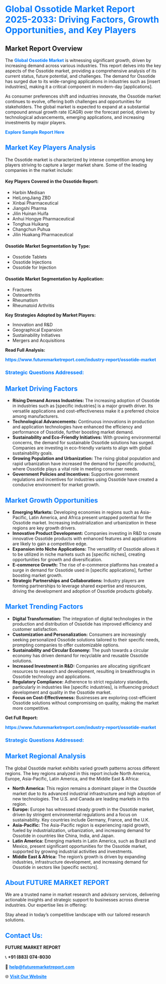 <h1 style="color: #007BFF;">Global Ossotide Market Report 2025-2033: Driving Factors, Growth Opportunities, and Key Players</h1>

<section id="overview">
<h2>Market Report Overview</h2>
<p>The <a href="https://www.futuremarketreport.com/industry-report/ossotide-market" style="color: #007BFF; text-decoration: none;"><strong>Global Ossotide Market</strong></a> is witnessing significant growth, driven by increasing demand across various industries. This report delves into the key aspects of the Ossotide market, providing a comprehensive analysis of its current status, future potential, and challenges. The demand for Ossotide has surged due to its wide-ranging applications in industries such as [insert industries], making it a critical component in modern-day [applications].</p>
<p>As consumer preferences shift and industries innovate, the Ossotide market continues to evolve, offering both challenges and opportunities for stakeholders. The global market is expected to expand at a substantial compound annual growth rate (CAGR) over the forecast period, driven by technological advancements, emerging applications, and increasing investments by major players.</p>
</section>

<section id="overview">
<p><a href="https://www.futuremarketreport.com/request-sample/reportId=27705" style="color: #007BFF; text-decoration: none;"><strong>Explore Sample Report Here</strong></a></p>
</section>

<section id="key-players">
<h2 style="color: #007BFF;">Market Key Players Analysis</h2>
<p>The Ossotide market is characterized by intense competition among key players striving to capture a larger market share. Some of the leading companies in the market include:</p>
<h4>Key Players Covered in the Ossotide Report:</h4>
<ul><li>Harbin Medisan</li><li>HeiLongJiang ZBD</li><li>Xinbai Pharmaceutical</li><li>Jiangshi Pharma</li><li>Jilin Huinan Huifa</li><li>Anhui Hongye Pharmaceutical</li><li>Tonghua Huikang</li><li>Changchun Puhua</li><li>Jilin Huakang Pharmaceutical</li></ul>
<h4>Ossotide Market Segmentation by Type:</h4>
<ul><li>Ossotide Tablets</li><li>Ossotide Injections</li><li>Ossotide for Injection</li></ul>

<h4>Ossotide Market Segmentation by Application:</h4>
<ul><li>Fractures</li><li>Osteoarthritis</li><li>Rheumatism</li><li>Rheumatoid Arthritis</li></ul>
<p><strong>Key Strategies Adopted by Market Players:</strong></p>
<ul>
<li>Innovation and R&D</li>
<li>Geographical Expansion</li>
<li>Sustainability Initiatives</li>
<li>Mergers and Acquisitions</li>
</ul>
</section>

<section>
<p><strong>Read Full Analysis: </strong></p><a href="https://www.futuremarketreport.com/industry-report/ossotide-market" style="color: #007BFF; text-decoration: none;"><strong>https://www.futuremarketreport.com/industry-report/ossotide-market</strong></a>
<h3 style="color: #007BFF;">Strategic Questions Addressed:</h3>
</section>

<section id="driving-factors">
<h2 style="color: #007BFF;">Market Driving Factors</h2>
<ul>
<li><strong>Rising Demand Across Industries:</strong> The increasing adoption of Ossotide in industries such as [specific industries] is a major growth driver. Its versatile applications and cost-effectiveness make it a preferred choice among manufacturers.</li>
<li><strong>Technological Advancements:</strong> Continuous innovations in production and application technologies have enhanced the efficiency and performance of Ossotide, further boosting market demand.</li>
<li><strong>Sustainability and Eco-Friendly Initiatives:</strong> With growing environmental concerns, the demand for sustainable Ossotide solutions has surged. Companies are investing in eco-friendly variants to align with global sustainability goals.</li>
<li><strong>Growing Population and Urbanization:</strong> The rising global population and rapid urbanization have increased the demand for [specific products], where Ossotide plays a vital role in meeting consumer needs.</li>
<li><strong>Government Policies and Incentives:</strong> Supportive government regulations and incentives for industries using Ossotide have created a conducive environment for market growth.</li>
</ul>
</section>

<section id="growth-opportunities">
<h2 style="color: #007BFF;">Market Growth Opportunities</h2>
<ul>
<li><strong>Emerging Markets:</strong> Developing economies in regions such as Asia-Pacific, Latin America, and Africa present untapped potential for the Ossotide market. Increasing industrialization and urbanization in these regions are key growth drivers.</li>
<li><strong>Innovative Product Development:</strong> Companies investing in R&D to create innovative Ossotide products with enhanced features and applications are likely to gain a competitive edge.</li>
<li><strong>Expansion into Niche Applications:</strong> The versatility of Ossotide allows it to be utilized in niche markets such as [specific niches], creating opportunities for growth and diversification.</li>
<li><strong>E-commerce Growth:</strong> The rise of e-commerce platforms has created a surge in demand for Ossotide used in [specific applications], further boosting market growth.</li>
<li><strong>Strategic Partnerships and Collaborations:</strong> Industry players are forming partnerships to leverage shared expertise and resources, driving the development and adoption of Ossotide products globally.</li>
</ul>
</section>

<section id="trending-factors">
<h2 style="color: #007BFF;">Market Trending Factors</h2>
<ul>
<li><strong>Digital Transformation:</strong> The integration of digital technologies in the production and distribution of Ossotide has improved efficiency and customer satisfaction.</li>
<li><strong>Customization and Personalization:</strong> Consumers are increasingly seeking personalized Ossotide solutions tailored to their specific needs, prompting companies to offer customizable options.</li>
<li><strong>Sustainability and Circular Economy:</strong> The push towards a circular economy has driven demand for recyclable and reusable Ossotide solutions.</li>
<li><strong>Increased Investment in R&D:</strong> Companies are allocating significant resources to research and development, resulting in breakthroughs in Ossotide technology and applications.</li>
<li><strong>Regulatory Compliance:</strong> Adherence to strict regulatory standards, particularly in industries like [specific industries], is influencing product development and quality in the Ossotide market.</li>
<li><strong>Focus on Cost-Effectiveness:</strong> Businesses are exploring cost-efficient Ossotide solutions without compromising on quality, making the market more competitive.</li>
</ul>
</section>

<section>
<p><strong>Get Full Report: </strong></p><a href="https://www.futuremarketreport.com/industry-report/ossotide-market" style="color: #007BFF; text-decoration: none;"><strong>https://www.futuremarketreport.com/industry-report/ossotide-market</strong></a>
<h3 style="color: #007BFF;">Strategic Questions Addressed:</h3>
</section>


<section id="regional-analysis">
<h2 style="color: #007BFF;">Market Regional Analysis</h2>
<p>The global Ossotide market exhibits varied growth patterns across different regions. The key regions analyzed in this report include North America, Europe, Asia-Pacific, Latin America, and the Middle East & Africa:</p>
<ul>
<li><strong>North America:</strong> This region remains a dominant player in the Ossotide market due to its advanced industrial infrastructure and high adoption of new technologies. The U.S. and Canada are leading markets in this region.</li>
<li><strong>Europe:</strong> Europe has witnessed steady growth in the Ossotide market, driven by stringent environmental regulations and a focus on sustainability. Key countries include Germany, France, and the U.K.</li>
<li><strong>Asia-Pacific:</strong> The Asia-Pacific region is experiencing rapid growth, fueled by industrialization, urbanization, and increasing demand for Ossotide in countries like China, India, and Japan.</li>
<li><strong>Latin America:</strong> Emerging markets in Latin America, such as Brazil and Mexico, present significant opportunities for the Ossotide market, supported by growing industrial activities and investments.</li>
<li><strong>Middle East & Africa:</strong> The region’s growth is driven by expanding industries, infrastructure development, and increasing demand for Ossotide in sectors like [specific sectors].</li>
</ul>
</section>

<footer>
<h2 style="color: #007BFF;">About FUTURE MARKET REPORT</h2>
<p>We are a trusted name in market research and advisory services, delivering actionable insights and strategic support to businesses across diverse industries. Our expertise lies in offering:</p>

<p>Stay ahead in today’s competitive landscape with our tailored research solutions.</p>

<h2 style="color: #007BFF;">Contact Us:</h2>
<p><strong>FUTURE MARKET REPORT</strong></p>
<p>📞 <strong>+91 (883) 074-8030</strong></p>
<p>📧 <strong><a href="mailto:help@futuremarketreport.com" style="color: #007BFF;">help@futuremarketreport.com</a></strong></p>
<p>🌐 <strong><a href="https://www.futuremarketreport.com/" style="color: #007BFF;">Visit Our Website</a></strong></p>
</footer>